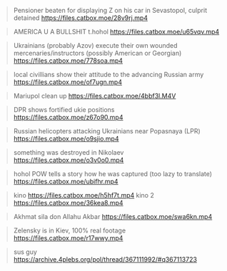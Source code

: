 >Pensioner beaten for displaying Z on his car in Sevastopol, culprit detained
https://files.catbox.moe/28v9rj.mp4

>AMERICA U A BULLSHIT t.hohol
https://files.catbox.moe/u65vqv.mp4

>Ukrainians (probably Azov) execute their own wounded mercenaries/instructors (possibly American or Georgian)
https://files.catbox.moe/778soa.mp4

>local civillians show their attitude to the advancing Russian army
https://files.catbox.moe/of7ugn.mp4

>Mariupol clean up
https://files.catbox.moe/4bbf3l.M4V

>DPR shows fortified ukie positions
https://files.catbox.moe/z67o90.mp4

>Russian helicopters attacking Ukrainians near Popasnaya (LPR)
https://files.catbox.moe/o9sjio.mp4

>something was destroyed in Nikolaev
https://files.catbox.moe/o3v0o0.mp4

>hohol POW tells a story how he was captured (too lazy to translate)
https://files.catbox.moe/ubifhr.mp4

>kino
https://files.catbox.moe/h5hf7t.mp4
>kino 2
https://files.catbox.moe/36kea8.mp4

>Akhmat sila don Allahu Akbar
https://files.catbox.moe/swa6kn.mp4

>Zelensky is in Kiev, 100% real footage
https://files.catbox.moe/r17wwy.mp4

>sus guy
https://archive.4plebs.org/pol/thread/367111992/#q367113723